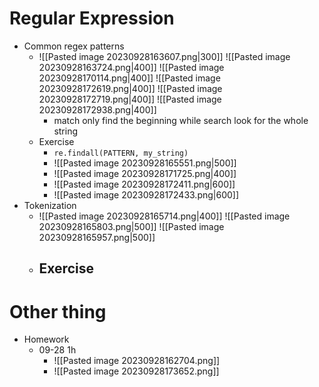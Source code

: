 # Regular Expression
- Common regex patterns
	- ![[Pasted image 20230928163607.png|300]] ![[Pasted image 20230928163724.png|400]] ![[Pasted image 20230928170114.png|400]] ![[Pasted image 20230928172619.png|400]] ![[Pasted image 20230928172719.png|400]] ![[Pasted image 20230928172938.png|400]]
		- match only find the beginning while search look for the whole string
	- Exercise
		- `re.findall(PATTERN, my_string)`
		- ![[Pasted image 20230928165551.png|500]]  
		- ![[Pasted image 20230928171725.png|400]]
		- ![[Pasted image 20230928172411.png|600]] 
		- ![[Pasted image 20230928172433.png|600]] 
- Tokenization
	- ![[Pasted image 20230928165714.png|400]] ![[Pasted image 20230928165803.png|500]] ![[Pasted image 20230928165957.png|500]]  
	- Exercise
		-  


# Other thing

- Homework
	- 09-28 1h
		- ![[Pasted image 20230928162704.png]]
		- ![[Pasted image 20230928173652.png]]
